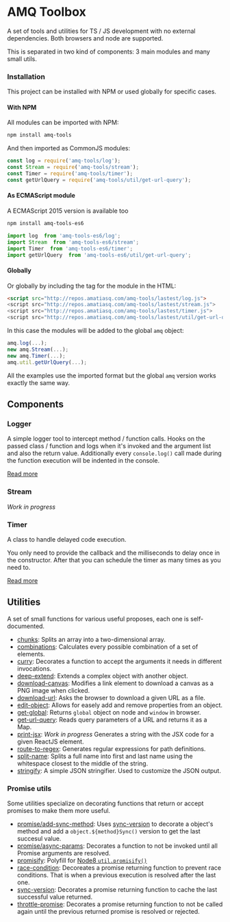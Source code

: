 # AMQ Toolbox

A set of tools and utilities for TS / JS development with no external dependencies.
Both browsers and node are supported.

This is separated in two kind of components: 3 main modules and many small utils.

### Installation

This project can be installed with NPM or used globally for specific cases.

#### With NPM

All modules can be imported with NPM:

```bash
npm install amq-tools
```

And then imported as CommonJS modules:

```javascript
const log = require('amq-tools/log');
const Stream = require('amq-tools/stream');
const Timer = require('amq-tools/timer');
const getUrlQuery = require('amq-tools/util/get-url-query');
```

#### As ECMAScript module

A ECMAScript 2015 version is available too

```bash
npm install amq-tools-es6
```

```javascript
import log  from 'amq-tools-es6/log';
import Stream  from 'amq-tools-es6/stream';
import Timer  from 'amq-tools-es6/timer';
import getUrlQuery  from 'amq-tools-es6/util/get-url-query';
```

#### Globally

Or globally by including the tag for the module in the HTML:

```html
<script src="http://repos.amatiasq.com/amq-tools/lastest/log.js">
<script src="http://repos.amatiasq.com/amq-tools/lastest/stream.js">
<script src="http://repos.amatiasq.com/amq-tools/lastest/timer.js">
<script src="http://repos.amatiasq.com/amq-tools/lastest/util/get-url-query.js">
```

In this case the modules will be added to the global `amq` object:

```javascript
amq.log(...);
new amq.Stream(...);
new amq.Timer(...);
amq.util.getUrlQuery(...);
```

All the examples use the imported format but the global `amq` version works exactly the same way.

## Components

### Logger

A simple logger tool to intercept method / function calls. Hooks on the passed class / function and logs when it's
invoked and the argument list and also the return value. Additionally every `console.log()` call made during the
function execution will be indented in the console.

[Read more](src/log)

### Stream

*Work in progress*

### Timer

A class to handle delayed code execution.

You only need to provide the callback and the milliseconds to delay once in the constructor.
After that you can schedule the timer as many times as you need to.

[Read more](src/timer)

## Utilities

A set of small functions for various useful proposes, each one is self-documented.

- [chunks](src/util/chunks.ts):
    Splits an array into a two-dimensional array.
- [combinations](src/util/combinations.ts):
    Calculates every possible combination of a set of elements.
- [curry](src/util/curry.ts):
    Decorates a function to accept the arguments it needs in different invocations.
- [deep-extend](src/util/deep-extend.ts):
    Extends a complex object with another object.
- [download-canvas](src/util/download-canvas.ts):
    Modifies a link element to download a canvas as a PNG image when clicked.
- [download-url](src/util/download-url.ts):
    Asks the browser to download a given URL as a file.
- [edit-object](src/util/edit-object.ts):
    Allows for easely add and remove properties from an object.
- [get-global](src/util/get-global.ts):
    Returns `global` object on node and `window` in browser.
- [get-url-query](src/util/get-url-query.ts):
    Reads query parameters of a URL and returns it as a Map.
- [print-jsx](src/util/print-jsx.ts):
    *Work in progress* Generates a string with the JSX code for a given ReactJS element.
- [route-to-regex](src/util/route-to-regex.ts):
    Generates regular expressions for path definitions.
- [split-name](src/util/split-name.ts):
    Splits a full name into first and last name using the whitespace closest to the middle of the string.
- [stringify](src/util/stringify.ts):
    A simple JSON stringifier. Used to customize the JSON output.

### Promise utils

Some utilities specialize on decorating functions that return or accept promises to make them more useful.

- [promise/add-sync-method](src/util/promise/add-sync-method.ts):
    Uses [sync-version](src/util/promise/sync-version.ts) to decorate a object's method
    and add a ``object.${method}Sync()`` version to get the last succesul value.
- [promise/async-params](src/util/promise/async-params.ts):
    Decorates a function to not be invoked until all Promise arguments are resolved.
- [promisify](src/util/promise/promisify.ts):
    Polyfill for [Node8 `util.promisify()`](http://2ality.com/2017/05/util-promisify.html)
- [race-condition](src/util/promise/race-condition.ts):
    Decoreates a promise returning function to prevent race conditions.
    That is when a previous execution is resolved after the last one.
- [sync-version](src/util/promise/sync-version.ts):
    Decorates a promise returning function to cache the last successful value returned.
- [throttle-promise](src/util/promise/throttle-promise.ts):
    Decorates a promise returning function to not be called again
    until the previous returned promise is resolved or rejected.
